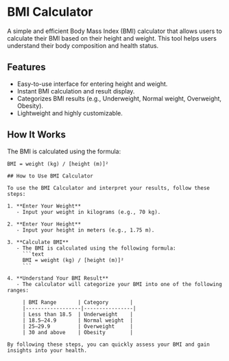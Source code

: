 # BMI Calculator

A simple and efficient Body Mass Index (BMI) calculator that allows users to calculate their BMI based on their height and weight. This tool helps users understand their body composition and health status.

## Features

- Easy-to-use interface for entering height and weight.
- Instant BMI calculation and result display.
- Categorizes BMI results (e.g., Underweight, Normal weight, Overweight, Obesity).
- Lightweight and highly customizable.

## How It Works

The BMI is calculated using the formula:
```text
BMI = weight (kg) / [height (m)]²

## How to Use BMI Calculator

To use the BMI Calculator and interpret your results, follow these steps:

1. **Enter Your Weight**  
   - Input your weight in kilograms (e.g., 70 kg).

2. **Enter Your Height**  
   - Input your height in meters (e.g., 1.75 m).

3. **Calculate BMI**  
   - The BMI is calculated using the following formula:  
     ```text
     BMI = weight (kg) / [height (m)]²
     ```

4. **Understand Your BMI Result**  
   - The calculator will categorize your BMI into one of the following ranges:  

     | BMI Range       | Category       |
     |------------------|----------------|
     | Less than 18.5  | Underweight    |
     | 18.5–24.9       | Normal weight  |
     | 25–29.9         | Overweight     |
     | 30 and above    | Obesity        |

By following these steps, you can quickly assess your BMI and gain insights into your health.